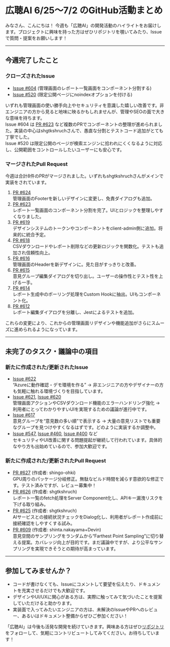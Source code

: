 # 広聴AI 6/25〜7/2 のGitHub活動まとめ

みなさん、こんにちは！ 今週も「広聴AI」の開発活動のハイライトをお届けします。プロジェクトに興味を持った方はぜひリポジトリを覗いてみたり、Issueで質問・提案をお願いします！

---

## 今週完了したこと

### クローズされたIssue
- [Issue #604](https://github.com/digitaldemocracy2030/kouchou-ai/issues/604) (管理画面のレポート一覧画面をコンポーネント分割する)
- [Issue #520](https://github.com/digitaldemocracy2030/kouchou-ai/issues/520) (限定公開ページにnoindexオプションを付ける)

いずれも管理画面の使い勝手向上やセキュリティを意識した嬉しい改善です。非エンジニアの方から見ると地味に映るかもしれませんが、管理やSEOの面で大きな意味を持ちます。  
Issue #604 は [PR #623](https://github.com/digitaldemocracy2030/kouchou-ai/pull/623) など複数のPRでコンポーネントの整理が進められました。実装の中心はshgtkshruchさんで、愚直な分割とテストコード追加がとても丁寧でした。  
Issue #520 は限定公開のページが検索エンジンに拾われにくくなるように対応し、公開範囲をコントロールしたいユーザーにも安心です。

### マージされたPull Request
今週は合計8件のPRがマージされました。いずれもshgtkshruchさんがメインで実装をされています。

1. [PR #624](https://github.com/digitaldemocracy2030/kouchou-ai/pull/624)  
   管理画面のFooterを新しいデザインに変更し、免責ダイアログも追加。
2. [PR #623](https://github.com/digitaldemocracy2030/kouchou-ai/pull/623)  
   レポート一覧画面のコンポーネント分割を完了。UIとロジックを整理しやすくなりました。
3. [PR #619](https://github.com/digitaldemocracy2030/kouchou-ai/pull/619)  
   デザインシステムのトークンやコンポーネントをclient-admin側に追加。将来的に統合予定。
4. [PR #618](https://github.com/digitaldemocracy2030/kouchou-ai/pull/618)  
   CSVダウンロードやレポート削除などの更新ロジックを関数化。テストも追加され信頼性向上。
5. [PR #616](https://github.com/digitaldemocracy2030/kouchou-ai/pull/616)  
   管理画面のHeaderを新デザインに。見た目がすっきりと改善。
6. [PR #615](https://github.com/digitaldemocracy2030/kouchou-ai/pull/615)  
   意見グループ編集ダイアログを切り出し。ユーザーの操作性とテスト性を上げる一手。
7. [PR #614](https://github.com/digitaldemocracy2030/kouchou-ai/pull/614)  
   レポート生成中のポーリング処理をCustom Hookに抽出。UIもコンポーネント化。
8. [PR #612](https://github.com/digitaldemocracy2030/kouchou-ai/pull/612)  
   レポート編集ダイアログを分離し、Jestによるテストを追加。  
   
これらの変更により、これからの管理画面リデザインや機能追加がさらにスムーズに進められるようになっています。

---

## 未完了のタスク・議論中の項目

### 新たに作成された/更新されたIssue
- [Issue #622](https://github.com/digitaldemocracy2030/kouchou-ai/issues/622)  
  “Azureに動作確認・デモ環境を作る” → 非エンジニアの方やデザイナーの方も気軽に触れる環境づくりを目指しています。  
- [Issue #621](https://github.com/digitaldemocracy2030/kouchou-ai/issues/621), [Issue #620](https://github.com/digitaldemocracy2030/kouchou-ai/issues/620)  
  管理画面アクションやCSVダウンロード機能のエラーハンドリング強化 → 利用者にとってわかりやすいUIを実現するための議論が進行中です。  
- [Issue #617](https://github.com/digitaldemocracy2030/kouchou-ai/issues/617)  
  意見グループを“意見数の多い順”で表示する → 大量の意見リストでも重要なグループを見つけやすくなるはずです。どのように実装するか調整中。  
- [Issue #547](https://github.com/digitaldemocracy2030/kouchou-ai/issues/547), [Issue #460](https://github.com/digitaldemocracy2030/kouchou-ai/issues/460), [Issue #400](https://github.com/digitaldemocracy2030/kouchou-ai/issues/400) など  
  セキュリティやUI改善に関する問題提起が継続して行われています。具体的なやり方も出始めているので、参加大歓迎です。

### 新たに作成された/更新されたPull Request
- [PR #627](https://github.com/digitaldemocracy2030/kouchou-ai/pull/627) (作成者: shingo-ohki)  
  GPU周りのパッケージ分岐修正。無駄なビルド時間を減らす意欲的な修正です。テスト済みですが、レビュー募集中！
- [PR #626](https://github.com/digitaldemocracy2030/kouchou-ai/pull/626) (作成者: shgtkshruch)  
  レポート一覧のfetch処理をServer Component化し、APIキー漏洩リスクを下げる取り組み。  
- [PR #625](https://github.com/digitaldemocracy2030/kouchou-ai/pull/625) (作成者: shgtkshruch)  
  AIサービスとの接続状況チェックをDialog化し、利用者がレポート作成前に接続確認をしやすくする試み。  
- [PR #609](https://github.com/digitaldemocracy2030/kouchou-ai/pull/609) (作成者: shinta.nakayama+Devin)  
  意見空間のサンプリングをランダムから“Farthest Point Sampling”に切り替える提案。カバレッジ向上が目的です。まだ議論中ですが、より公平なサンプリングを実現できそうとの期待が高まっています。

---

## 参加してみませんか？

- コードが書けなくても、Issueにコメントして要望を伝えたり、ドキュメントを充実させるだけでも大歓迎です。  
- デザインやUI/UXに関心がある方は、実際に触ってみて気づいたことを提案していただけると助かります。  
- 実装面で入ってみたいエンジニアの方は、未解決のIssueやPRへのレビュー、あるいはドキュメント整備からぜひご参加ください！

「広聴AI」は今後も活発な開発を続けていきます。興味ある方はぜひ[リポジトリ](https://github.com/digitaldemocracy2030/kouchou-ai)をフォローして、気軽にコントリビュートしてみてください。お待ちしています！